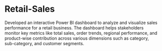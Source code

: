 # Retail-Sales
Developed an interactive Power BI dashboard to analyze and visualize sales performance for a retail business. The dashboard helps stakeholders monitor key metrics like total sales, order trends, regional performance, and product-wise contribution across various dimensions such as category, sub-category, and customer segments.
